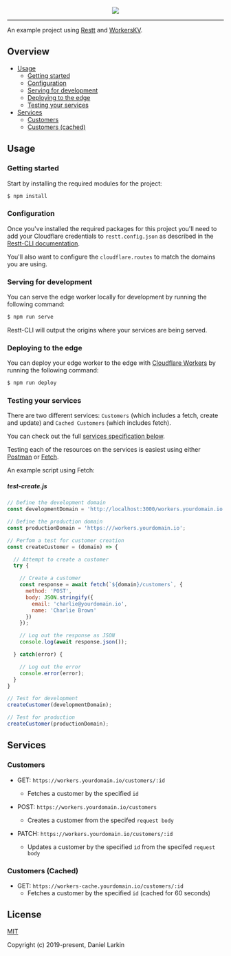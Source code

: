 <p align="center">
  <a href="https://restt.io" target="_blank">
    <img src="https://i.imgur.com/gDgZZ4s.png">
  </a>
</p>

***

An example project using [Restt](https://restt.io) and [WorkersKV](https://developers.cloudflare.com/workers/kv/).<br>

## Overview

- [Usage](#usage)
  - [Getting started](#getting-started)
  - [Configuration](#configuration)
  - [Serving for development](#serving-for-development)
  - [Deploying to the edge](#deploying-to-the-edge)
  - [Testing your services](#testing-your-services)
- [Services](#services)
  - [Customers](#customers)
  - [Customers (cached)](#customers-cached)

## Usage

### Getting started

Start by installing the required modules for the project:<br>

```bash
$ npm install
```

### Configuration

Once you've installed the required packages for this project you'll need to add your Cloudflare credentials to `restt.config.json` as described in the [Restt-CLI documentation](https://restt.io/#CLI-Documentation).<br>

You'll also want to configure the `cloudflare.routes` to match the domains you are using.<br>

### Serving for development

You can serve the edge worker locally for development by running the following command:<br>

```bash
$ npm run serve
```

Restt-CLI will output the origins where your services are being served.<br>

### Deploying to the edge

You can deploy your edge worker to the edge with [Cloudflare Workers](https://developers.cloudflare.com/workers/) by running the following command:

```bash
$ npm run deploy
```

### Testing your services

There are two different services: `Customers` (which includes a fetch, create and update) and `Cached Customers` (which includes fetch).<br>

You can check out the full [services specification below](#services).<br>

Testing each of the resources on the services is easiest using either [Postman](https://www.getpostman.com/) or [Fetch](https://developer.mozilla.org/en-US/docs/Web/API/Fetch_API).<br>

An example script using Fetch:

##### test-create.js

```js
// Define the development domain
const developmentDomain = 'http://localhost:3000/workers.yourdomain.io';

// Define the production domain
const productionDomain = 'https:///workers.yourdomain.io';

// Perfom a test for customer creation
const createCustomer = (domain) => {

  // Attempt to create a customer
  try {

    // Create a customer
    const response = await fetch(`${domain}/customers`, {
      method: 'POST',
      body: JSON.stringify({
        email: 'charlie@yourdomain.io',
        name: 'Charlie Brown'
      })
    });

    // Log out the response as JSON
    console.log(await response.json());

  } catch(error) {

    // Log out the error
    console.error(error);
  }
}

// Test for development
createCustomer(developmentDomain);

// Test for production
createCustomer(productionDomain);
```

## Services

### Customers

  * GET: `https://workers.yourdomain.io/customers/:id`
    * Fetches a customer by the specified `id`

  * POST: `https://workers.yourdomain.io/customers` 
    * Creates a customer from the specifed `request body`
  
  * PATCH: `https://workers.yourdomain.io/customers/:id`
    * Updates a customer by the specified `id` from the specifed `request body`

### Customers (Cached)

  * GET: `https://workers-cache.yourdomain.io/customers/:id`
    * Fetches a customer by the specified `id` (cached for 60 seconds)

## License

[MIT](http://opensource.org/licenses/MIT)

Copyright (c) 2019-present, Daniel Larkin

